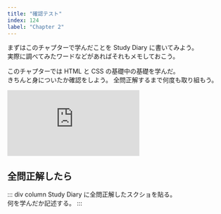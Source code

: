 ```yaml
---
title: "確認テスト"
index: 124
label: "Chapter 2"
---
```


まずはこのチャプターで学んだことを Study Diary に書いてみよう。  
実際に調べてみたワードなどがあればそれもメモしておこう。

このチャプターでは HTML と CSS の基礎中の基礎を学んだ。  
きちんと身についたか確認をしよう。
全問正解するまで何度も取り組もう。

<iframe src="https://docs.google.com/forms/d/e/1FAIpQLScnBQKjT5-vFI0hk2RF1gM7Uup2ACrLFOWgK2RDINfO_MjVDA/viewform?embedded=true" frameborder="0" marginheight="0" marginwidth="0" />読み込んでいます…</iframe>

## 全問正解したら

::: div column
Study Diary に全問正解したスクショを貼る。  
何を学んだか記述する。
:::

